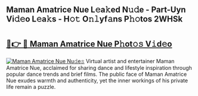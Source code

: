 ## Maman Amatrice Nue L𝚎a𝚔ed N𝚞𝚍e - Part-Uyn Vi𝚍𝚎o L𝚎a𝚔s - H𝚘𝚝 O𝚗𝚕yf𝚊ns P𝚑𝚘tos 2WHSk

# <h2><a href="http://kf2w4c.oniu.top/?m=Maman+Amatrice+Nue">🔗👉 🔴 Maman Amatrice Nue P𝚑ot𝚘𝚜 V𝚒d𝚎o</a></h2>

[![Maman Amatrice Nue Nu𝚍e𝚜](https://i.imgur.com/0qMVB7G.gif)](http://kf2w4c.oniu.top/?m=Maman+Amatrice+Nue)
Virtual artist and entertainer Maman Amatrice Nue, acclaimed for sharing dance and lifestyle inspiration through popular dance trends and brief films. The public face of Maman Amatrice Nue exudes warmth and authenticity, yet the inner workings of his private life remain a puzzle.  
